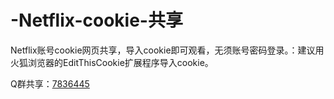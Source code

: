 # -Netflix-cookie-共享
Netflix账号cookie网页共享，导入cookie即可观看，无须账号密码登录。：建议用火狐浏览器的EditThisCookie扩展程序导入cookie。

Q群共享：<a target="_blank" href="https://qm.qq.com/cgi-bin/qm/qr?k=L79v2lF9JxLr2aS8xqm2L1SLIAnRuwNQ&jump_from=webapi" title="奈飞netflix免费cookie">7836445</a>
